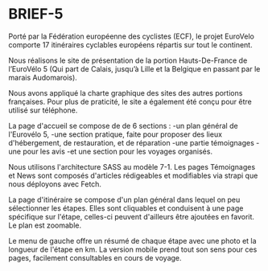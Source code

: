 # BRIEF-5

Porté par la Fédération européenne des cyclistes (ECF), le projet EuroVelo comporte 17 itinéraires cyclables européens répartis sur tout le continent. 

Nous réalisons le site de présentation de la portion Hauts-De-France de l’EuroVélo 5 (Qui part de Calais, jusqu’à Lille et la Belgique en passant par le marais Audomarois).

Nous avons appliqué la charte graphique des sites des autres portions françaises.
Pour plus de praticité, le site a également été conçu pour être utilisé sur téléphone. 

La page d'accueil se compose de de 6 sections : 
-un plan général de l'Eurovélo 5,
-une section pratique, faite pour proposer des lieux d'hébergement, de restauration, et de réparation
-une partie témoignages
-une pour les avis 
-et une section pour les voyages organisés. 

Nous utilisons l'architecture SASS au modèle 7-1. 
Les pages Témoignages et News sont composés d'articles rédigeables et modifiables via strapi que nous déployons avec Fetch. 

La page d'itinéraire se compose d'un plan général dans lequel on peu sélectionner les étapes. Elles sont cliquables et conduisent à une page spécifique sur l'étape, celles-ci peuvent d'ailleurs être ajoutées en favorit. Le plan est zoomable. 

Le menu de gauche offre un résumé de chaque étape avec une photo et la longueur de l'étape en km.
La version mobile prend tout son sens pour ces pages, facilement consultables en cours de voyage. 